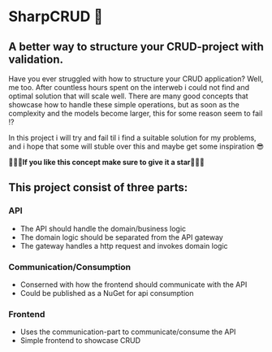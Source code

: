 # SharpCRUD 🧙
## A better way to structure your CRUD-project with validation.

Have you ever struggled with how to structure your CRUD application? Well, me too. 
After countless hours spent on the interweb i could not find and optimal solution that will scale well.
There are many good concepts that showcase how to handle these simple operations, but as soon as the complexity and 
the models become larger, this for some reason seem to fail ⁉️

In this project i will try and fail til i find a suitable solution for my problems, and i hope that some will stuble over this
and maybe get some inspiration 😎

🌟🌟🌟**If you like this concept make sure to give it a star**🌟🌟🌟

## This project consist of three parts:

### API
- The API should handle the domain/business logic
- The domain logic should be separated from the API gateway
- The gateway handles a http request and invokes domain logic

### Communication/Consumption
- Conserned with how the frontend should communicate with the API
- Could be published as a NuGet for api consumption

### Frontend
- Uses the communication-part to communicate/consume the API
- Simple frontend to showcase CRUD

